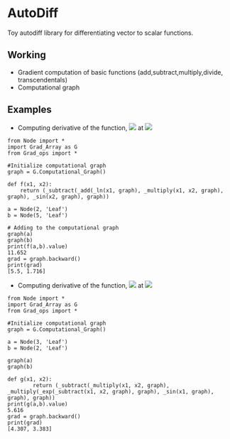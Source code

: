 # AutoDiff
Toy autodiff library for differentiating vector to scalar functions. 
## Working
- Gradient computation of basic functions (add,subtract,multiply,divide, transcendentals)
- Computational graph 

## Examples
- Computing derivative of the function, <img src="https://render.githubusercontent.com/render/math?math=f(x_1,x_2) = \ln(x_1) %2B x_1 x_2 - \sin(x_1)"> at <img src="https://render.githubusercontent.com/render/math?math=(x_1,x_2) = (2,5)">

```
from Node import *
import Grad_Array as G
from Grad_ops import *

#Initialize computational graph
graph = G.Computational_Graph()

def f(x1, x2):
    return (_subtract(_add(_ln(x1, graph), _multiply(x1, x2, graph), graph), _sin(x2, graph), graph))

a = Node(2, 'Leaf')
b = Node(5, 'Leaf')

# Adding to the computational graph
graph(a)
graph(b)
print(f(a,b).value)
11.652
grad = graph.backward()
print(grad)
[5.5, 1.716]
```

- Computing derivative of the function, <img src="https://render.githubusercontent.com/render/math?math=f(x_1,x_2) = x_1 x_2 - e^{x_1 - x_2}\sin(x_1)"> at <img src="https://render.githubusercontent.com/render/math?math=(x_1,x_2) = (3,2)">
```
from Node import *
import Grad_Array as G
from Grad_ops import *

#Initialize computational graph
graph = G.Computational_Graph()

a = Node(3, 'Leaf')
b = Node(2, 'Leaf')

graph(a)
graph(b)

def g(x1, x2):
        return (_subtract(_multiply(x1, x2, graph), _multiply(_exp(_subtract(x1, x2, graph), graph), _sin(x1, graph), graph), graph))
print(g(a,b).value)
5.616
grad = graph.backward()
print(grad)
[4.307, 3.383]
```

